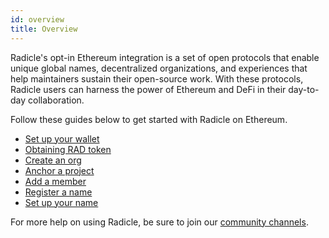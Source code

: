 ```yaml
---
id: overview
title: Overview
---
```


Radicle's opt-in Ethereum integration is a set of open protocols that enable unique global names, decentralized organizations, and experiences that help maintainers sustain their open-source work. With these protocols, Radicle users can harness the power of Ethereum and DeFi in their day-to-day collaboration.

Follow these guides below to get started with Radicle on Ethereum.

* [Set up your wallet][sw]
* [Obtaining RAD token][or]
* [Create an org][co]
* [Anchor a project][ap]
* [Add a member][aa]
* [Register a name][rn]
* [Set up your name][su]

For more help on using Radicle, be sure to join our [community channels][cc].

[aa]: connecting-to-ethereum/adding-members.md
[ap]: connecting-to-ethereum/anchoring-projects.md
[co]: connecting-to-ethereum/creating-an-org.md
[or]: connecting-to-ethereum/obtaining-rad.md
[rn]: connecting-to-ethereum/registering-a-name.md
[su]: connecting-to-ethereum/setting-up-a-name.md
[sw]: connecting-to-ethereum/setting-up-wallet.md

[cc]: get-involved/community.md
